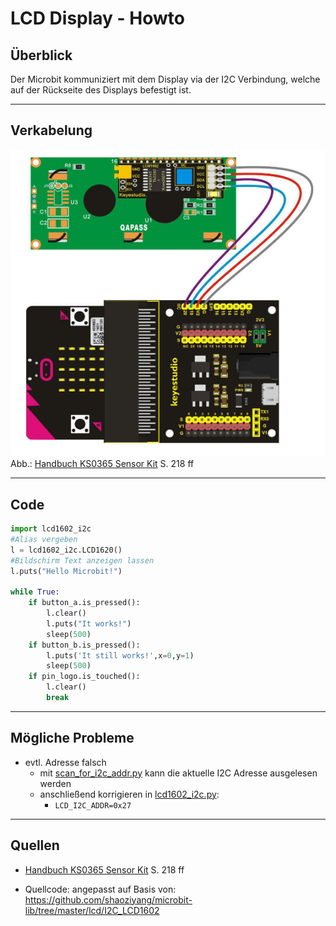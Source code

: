 # LCD Display - Howto

## Überblick
Der Microbit kommuniziert mit dem Display via der I2C Verbindung, welche auf der Rückseite des Displays befestigt ist. 

---

## Verkabelung 

![](../../internal/img/wired/lcd-display.png)
Abb.: [Handbuch KS0365 Sensor Kit](../../material/keystudio/KS0361(KS0365)%20Microbit%20V2.0%20Sensor%20Learning%20Kit.pdf) S. 218 ff

---

## Code

```python 
import lcd1602_i2c
#Alias vergeben
l = lcd1602_i2c.LCD1620()
#Bildschirm Text anzeigen lassen
l.puts("Hello Microbit!")

while True:
    if button_a.is_pressed():
        l.clear()
        l.puts("It works!")
        sleep(500)
    if button_b.is_pressed():
        l.puts('It still works!',x=0,y=1)
        sleep(500)
    if pin_logo.is_touched():
        l.clear()
        break
```

---

## Mögliche Probleme

- evtl. Adresse falsch
  -  mit [scan_for_i2c_addr.py](../scan_for_i2c_addr.py) kann die aktuelle I2C Adresse ausgelesen werden
  -  anschließend korrigieren in [lcd1602_i2c.py](../lcd1602_i2c.py):
     -  `LCD_I2C_ADDR=0x27`

---

## Quellen 

- [Handbuch KS0365 Sensor Kit](../../material/keystudio/KS0361(KS0365)%20Microbit%20V2.0%20Sensor%20Learning%20Kit.pdf) S. 218 ff
  
- Quellcode: angepasst auf Basis von: https://github.com/shaoziyang/microbit-lib/tree/master/lcd/I2C_LCD1602

